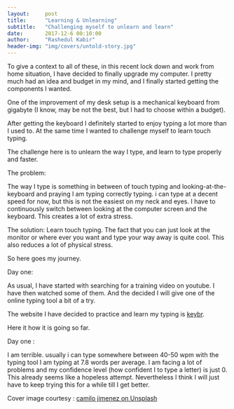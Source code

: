 ```yaml
---
layout:     post
title:      "Learning & Unlearning"
subtitle:   "Challenging myself to unlearn and learn"
date:       2017-12-6 00:10:00
author:     "Rashedul Kabir"
header-img: "img/covers/untold-story.jpg"
---
```


To give a context to all of these, in this recent lock down and work from home situation, I have decided to finally upgrade my computer.
I pretty much had an idea and budget in my mind, and I finally started getting the components I wanted.

One of the improvement of my desk setup is a mechanical keyboard from gigabyte (I know, may be not the best, but I had to choose within a budget).

After getting the keyboard I definitely started to enjoy typing a lot more than I used to. 
At the same time I wanted to challenge myself to learn touch typing.

The challenge here is to unlearn the way I type, and learn to type properly and faster.

The problem:

The way I type is something in between of touch typing and looking-at-the-keyboard and praying I am typing correctly typing.
i can type at a decent speed for now, but this is not the easiest on my neck and eyes. I have to continuously switch between looking at the computer screen and the keyboard. This creates a lot of extra stress. 

The solution:
Learn touch typing. The fact that you can just look at the monitor or where ever you want and type your way away is quite cool. This also reduces a lot of physical stress.

So here goes my journey. 

Day one:

As usual, I have started with searching for a training video on youtube. I have then watched some of them. And the decided I will give one of the online typing tool a bit of a try.

The website I have decided to practice and learn my typing is <a href="https://www.keybr.com/">keybr</a>. 

Here it how it is going so far.

Day one :

I am terrible. usually i can type somewhere between 40-50 wpm with the typing tool I am typing at 7.8 words per average. I am facing a lot of problems and my confidence level (how confident I to type a letter) is just 0. This already seems like a hopeless attempt.
Nevertheless I think I will just have to keep trying this for a while till I get better.



<p>
Cover image courtesy : <a href="https://unsplash.com/@coolmilo">camilo jimenez on Unsplash</a>
</p>